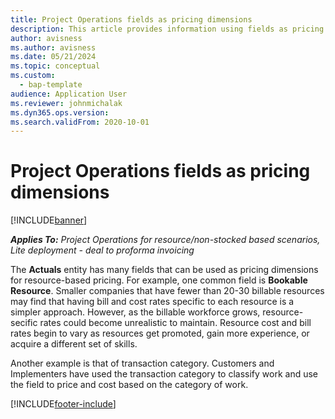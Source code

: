 ```yaml
---
title: Project Operations fields as pricing dimensions
description: This article provides information using fields as pricing dimensions in Dynamics 365 Project Operations. 
author: avisness 
ms.author: avisness 
ms.date: 05/21/2024
ms.topic: conceptual
ms.custom: 
  - bap-template
audience: Application User
ms.reviewer: johnmichalak
ms.dyn365.ops.version: 
ms.search.validFrom: 2020-10-01
---
```


# Project Operations fields as pricing dimensions

[!INCLUDE[banner](../includes/banner.md)]

_**Applies To:** Project Operations for resource/non-stocked based scenarios, Lite deployment - deal to proforma invoicing_

The **Actuals** entity has many fields that can be used as pricing dimensions for resource-based pricing. For example, one common field is **Bookable Resource**. Smaller companies that have fewer than 20-30 billable resources may find that having bill and cost rates specific to each resource is a simpler approach. However, as the billable workforce grows, resource-secific rates could become unrealistic to maintain. Resource cost and bill rates begin to vary as resources get promoted, gain more experience, or acquire a different set of skills. 

Another example is that of transaction category. Customers and Implementers have used the transaction category to classify work and use the field to price and cost based on the category of work.


[!INCLUDE[footer-include](../includes/footer-banner.md)]
